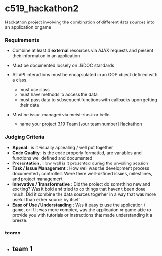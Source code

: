 # c519_hackathon2

Hackathon project involving the combination of different data sources into an application or game

### Requirements
- Combine at least 4 **external** resources via AJAX requests and present their information in an application
- Must be documented loosely on JSDOC standards
- All API interactions must be encapsulated in an OOP object defined with a class.
  - must use class
  - must have methods to access the data
  - must pass data to subsequent functions with callbacks upon getting their data
  
- Must be issue-managed via meistertask or trello
  - name your project 3.19 Team [your team number] Hackathon

### Judging Criteria
- **Appeal** : is it visually appealing / well put together
- **Code Quality** : is the code properly formatted, are variables and functions well defined and documented
- **Presentation** : How well is it presented during the unveiling session
- **Task / Issue Management** : How well was the development process documented / controlled.  Were there well-defined issues, milestones, and project management
- **Innovative / Transformative** : Did the project do something new and exciting?  Was it bold and tried to do things that haven't been done much.  Did it combine the data sources together in a way that was more useful than either source by itself
- **Ease of Use / Understanding** : Was it easy to use the application / game, or if it was more complex, was the application or game able to provide you with tutorials or instructions that made understanding it a breeze.

### teams

- team 1
  - 
